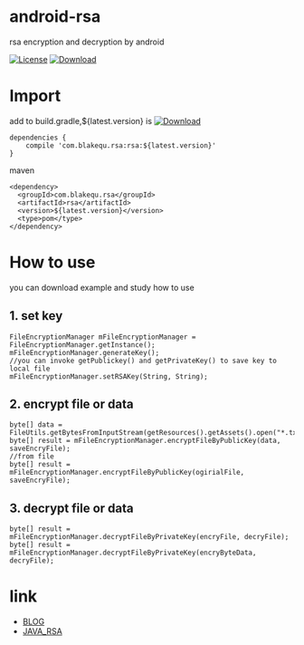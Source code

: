 # android-rsa
rsa encryption and decryption by android

[![License][licence_svg]][licence_url]
[![Download][bintray_svg]][bintray_url]

# Import
add to build.gradle,${latest.version} is [![Download][bintray_svg]][bintray_url]
```
dependencies {
    compile 'com.blakequ.rsa:rsa:${latest.version}'
}
```
maven
```
<dependency>
  <groupId>com.blakequ.rsa</groupId>
  <artifactId>rsa</artifactId>
  <version>${latest.version}</version>
  <type>pom</type>
</dependency>
```


# How to use
you can download example and study how to use

## 1. set key

```
FileEncryptionManager mFileEncryptionManager = FileEncryptionManager.getInstance();
mFileEncryptionManager.generateKey();
//you can invoke getPublickey() and getPrivateKey() to save key to local file
mFileEncryptionManager.setRSAKey(String, String);
```

## 2. encrypt file or data
```
byte[] data = FileUtils.getBytesFromInputStream(getResources().getAssets().open("*.txt"));
byte[] result = mFileEncryptionManager.encryptFileByPublicKey(data, saveEncryFile);
//from file
byte[] result = mFileEncryptionManager.encryptFileByPublicKey(ogirialFile, saveEncryFile);
```

## 3. decrypt file or data
```
byte[] result = mFileEncryptionManager.decryptFileByPrivateKey(encryFile, decryFile);
byte[] result = mFileEncryptionManager.decryptFileByPrivateKey(encryByteData, decryFile);
```

# link
- [BLOG](www.blakequ.com)
- [JAVA_RSA](https://github.com/kobezone/java-android-rsa)


[bintray_svg]: https://api.bintray.com/packages/haodynasty/maven/AndroidRSA/images/download.svg
[bintray_url]: https://bintray.com/haodynasty/maven/AndroidRSA/_latestVersion
[licence_svg]: https://img.shields.io/badge/license-Apache%202-green.svg
[licence_url]: https://www.apache.org/licenses/LICENSE-2.0